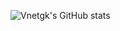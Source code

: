 ![Vnetgk's GitHub stats](https://github-readme-stats.vercel.app/api?username=vnetgo&show_icons=true)

